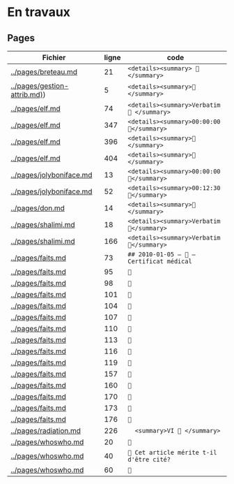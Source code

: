 # En travaux

## Pages
|Fichier                                 |ligne| code                                   |
|----------------------------------------|-----|----------------------------------------|
|[../pages/breteau.md](../pages/breteau.md)|21|`<details><summary> 🚧 </summary>`|
|[../pages/gestion-attrib.md)](../pages/gestion-attrib.md))|5|`<details><summary>🚧</summary>`|
|[../pages/elf.md](../pages/elf.md)|74|`<details><summary>Verbatim 🚧 </summary>`|
|[../pages/elf.md](../pages/elf.md)|347|`<details><summary>00:00:00 🚧</summary>`|
|[../pages/elf.md](../pages/elf.md)|396|`<details><summary>🚧 </summary>`|
|[../pages/elf.md](../pages/elf.md)|404|`<details><summary>🚧 </summary>`|
|[../pages/jolyboniface.md](../pages/jolyboniface.md)|13|`<details><summary>00:00:00 🚧</summary>`|
|[../pages/jolyboniface.md](../pages/jolyboniface.md)|52|`<details><summary>00:12:30 🚧</summary>`|
|[../pages/don.md](../pages/don.md)|14|`<details><summary>🚧</summary>`|
|[../pages/shalimi.md](../pages/shalimi.md)|18|`<details><summary>Verbatim 🚧</summary>`|
|[../pages/shalimi.md](../pages/shalimi.md)|166|`<details><summary>Verbatim 🚧</summary>`|
|[../pages/faits.md](../pages/faits.md)|73|`## 2010-01-05 — 🚧 — Certificat médical`|
|[../pages/faits.md](../pages/faits.md)|95|`🚧`|
|[../pages/faits.md](../pages/faits.md)|98|`🚧`|
|[../pages/faits.md](../pages/faits.md)|101|`🚧`|
|[../pages/faits.md](../pages/faits.md)|104|`🚧`|
|[../pages/faits.md](../pages/faits.md)|107|`🚧`|
|[../pages/faits.md](../pages/faits.md)|110|`🚧`|
|[../pages/faits.md](../pages/faits.md)|113|`🚧`|
|[../pages/faits.md](../pages/faits.md)|116|`🚧`|
|[../pages/faits.md](../pages/faits.md)|119|`🚧`|
|[../pages/faits.md](../pages/faits.md)|157|`🚧`|
|[../pages/faits.md](../pages/faits.md)|160|`🚧`|
|[../pages/faits.md](../pages/faits.md)|170|`🚧`|
|[../pages/faits.md](../pages/faits.md)|173|`🚧`|
|[../pages/faits.md](../pages/faits.md)|176|`🚧`|
|[../pages/radiation.md](../pages/radiation.md)|226|`  <summary>VI 🚧 </summary>`|
|[../pages/whoswho.md](../pages/whoswho.md)|20|`🚧`|
|[../pages/whoswho.md](../pages/whoswho.md)|40|`🚧 Cet article mérite t-il d'être cité?`|
|[../pages/whoswho.md](../pages/whoswho.md)|60|`🚧`|

